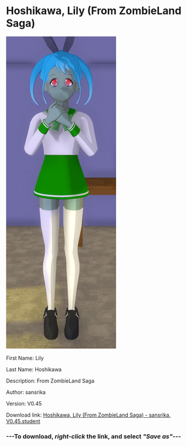 # Hoshikawa, Lily (From ZombieLand Saga)

<img src = "https://raw.githubusercontent.com/Arbiter1223/Daigaku-Gurashi-Custom-Students/master/Students/Files/Hoshikawa%2C%20Lily%20(From%20ZombieLand%20Saga).png">

First Name: Lily

Last Name: Hoshikawa

Description: From ZombieLand Saga

Author: sansrika

Version: V0.45

Download link: <a href="https://raw.githubusercontent.com/Arbiter1223/Daigaku-Gurashi-Custom-Students/master/Students/Files/Hoshikawa%2C%20Lily%20(From%20ZombieLand%20Saga)%20-%20sansrika%2C%20V0.45.student">Hoshikawa, Lily (From ZombieLand Saga) - sansrika, V0.45.student</a>

### ---**To download, _right-click_ the link, and select _"Save as"_**---
